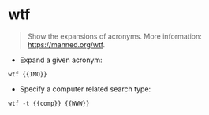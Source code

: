 # wtf

> Show the expansions of acronyms.
> More information: <https://manned.org/wtf>.

- Expand a given acronym:

`wtf {{IMO}}`

- Specify a computer related search type:

`wtf -t {{comp}} {{WWW}}`

